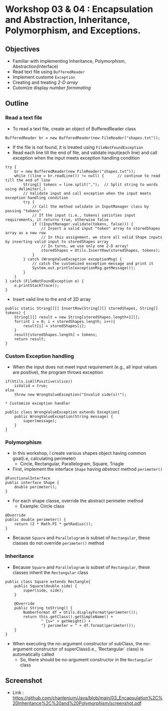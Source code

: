 # Workshop 03 & 04 : Encapsulation and Abstraction, Inheritance, Polymorphism, and Exceptions.

## Objectives
* Familiar with implementing Inheritance, Polymorphism, Abstraction(Interface)
* Read text file using `BufferedReader`
* Implement custome `Exception`
* Creating and treating *2-D array*
* Cutomize display *number formmating*

## Outline
### Read a text file
* To read a text file, create an object of BufferedReader class 
```
BufferedReader br = new BufferedReader(new FileReader("shapes.txt"));
```
* If the file is not found, it is treated using `FileNotFoundException`
* Read each line till the end of file, and validate input(each line) and call exception when the input meets exception handling condition
```
try {
    br = new BufferedReader(new FileReader("shapes.txt"));
    while ((line = br.readLine()) != null) {      // continue to read till the end of line
        String[] tokens = line.split(",");  // Split string to words using delimiter(,)
        // Validate input and call exception when the input meets exception handling condition
        try {
            // Call the method validate in InputManager class by passing "tokens"
            // If the input (i.e., tokens) satisfies input requirements, it returns true, otherwise false
            if ((InputManager.validate(tokens, false))) {
                // Insert a valid input "token" array to storedShapes array as a new row
                // In this assignment, we store all valid Shape inputs by inserting valid input to storedShapes array
                // In turns, we use only one 2-D array!
                storedShapes = Utils.InsertRow(storedShapes, tokens);
            }
        } catch (WrongValueException exceptionMsg) {
            // catch the customized exception message and print it
            System.out.println(exceptionMsg.getMessage());
        }
    }
} catch (FileNotFoundException e) {
    e.printStackTrace();
}
```
* Insert valid line to the end of 2D array
```
public static String[][] InsertRow(String[][] storedShapes, String[] tokens) {
    String[][] result = new String[storedShapes.length+1][];
    for(int i = 0; i < storedShapes.length; i++){
        result[i] = storedShapes[i];
    }
    result[storedShapes.length] = tokens;
    return result;
}
```

### Custom Exception handling
* When the input does not meet input requirement (e.g., all input values are positive), the program throws exception
```
if(Utils.isAllPositive(slice))
    isValid = true;
else
    throw new WrongValueException("Invalid side(s)!");
```
    * Customize exception handler
```
public class WrongValueException extends Exception{
    public WrongValueException(String message) {
        super(message);
    }
}
```

### Polymorphism
* In this workshop, I create various shapes object having common goal(i.e, calculating perimeter)
    * Circle, Rectangular, Parallelogram, Square, Triagle
* First, implement the interface `Shape` having *abstract* method `perimeter()`
```
@FunctionalInterface
public interface Shape {
    double perimeter();
}
```
* For each shape classe, override the abstract perimeter method
    * Example: Circle class
```
@Override
public double perimeter() {
    return (2 * Math.PI * getRadius());
}
```
* Because `Square` and `Parallelogram` is subset of `Rectangular`, these classes do not override `perimeter()` method

### Inheritance
* Because `Square` and `Parallelogram` is subset of `Rectangular`, these classes inherit the `Rectangular` class
```
public class Square extends Rectangle{
    public Square(double side) {
        super(side, side);
    }

    @Override
    public String toString() {
        NumberFormat df = Utils.displayFormat(perimeter());
        return this.getClass().getSimpleName() +
                " {s=" + getHeight() +
                "} perimeter = " + df.format(perimeter());
    }
}
```
* When executing the no-argument constructor of subClass, the no-argument constructor of superClass(i.e., 'Rectangular` class) is automatically called
    * So, there should be no-argument constructor in the `Rectangular` class

## Screenshot
* Link : https://github.com/chanlenium/Java/blob/main/03_Encapsulation%2C%20Inheritance%2C%20and%20Polymorphism/screenshot.pdf
